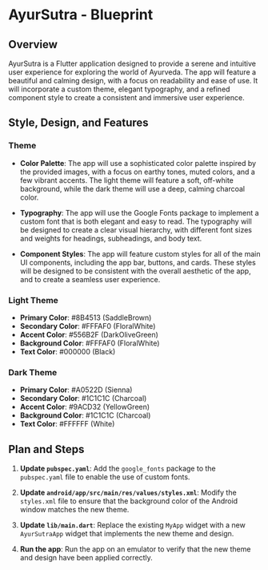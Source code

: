 # AyurSutra - Blueprint

## Overview

AyurSutra is a Flutter application designed to provide a serene and intuitive user experience for exploring the world of Ayurveda. The app will feature a beautiful and calming design, with a focus on readability and ease of use. It will incorporate a custom theme, elegant typography, and a refined component style to create a consistent and immersive user experience.

## Style, Design, and Features

### Theme

- **Color Palette**: The app will use a sophisticated color palette inspired by the provided images, with a focus on earthy tones, muted colors, and a few vibrant accents. The light theme will feature a soft, off-white background, while the dark theme will use a deep, calming charcoal color.

- **Typography**: The app will use the Google Fonts package to implement a custom font that is both elegant and easy to read. The typography will be designed to create a clear visual hierarchy, with different font sizes and weights for headings, subheadings, and body text.

- **Component Styles**: The app will feature custom styles for all of the main UI components, including the app bar, buttons, and cards. These styles will be designed to be consistent with the overall aesthetic of the app, and to create a seamless user experience.

### Light Theme

- **Primary Color**: #8B4513 (SaddleBrown)
- **Secondary Color**: #FFFAF0 (FloralWhite)
- **Accent Color**: #556B2F (DarkOliveGreen)
- **Background Color**: #FFFAF0 (FloralWhite)
- **Text Color**: #000000 (Black)

### Dark Theme

- **Primary Color**: #A0522D (Sienna)
- **Secondary Color**: #1C1C1C (Charcoal)
- **Accent Color**: #9ACD32 (YellowGreen)
- **Background Color**: #1C1C1C (Charcoal)
- **Text Color**: #FFFFFF (White)

## Plan and Steps

1.  **Update `pubspec.yaml`**: Add the `google_fonts` package to the `pubspec.yaml` file to enable the use of custom fonts.

2.  **Update `android/app/src/main/res/values/styles.xml`**: Modify the `styles.xml` file to ensure that the background color of the Android window matches the new theme.

3.  **Update `lib/main.dart`**: Replace the existing `MyApp` widget with a new `AyurSutraApp` widget that implements the new theme and design.

4.  **Run the app**: Run the app on an emulator to verify that the new theme and design have been applied correctly.